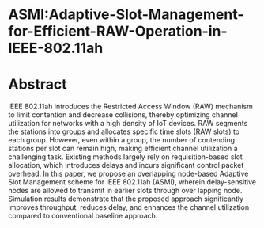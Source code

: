 # ASMI:Adaptive-Slot-Management-for-Efficient-RAW-Operation-in-IEEE-802.11ah

# Abstract
IEEE 802.11ah introduces the Restricted Access
 Window (RAW) mechanism to limit contention and decrease
 collisions, thereby optimizing channel utilization for networks
 with a high density of IoT devices. RAW segments the stations
 into groups and allocates specific time slots (RAW slots) to each
 group. However, even within a group, the number of contending
 stations per slot can remain high, making efficient channel
 utilization a challenging task. Existing methods largely rely on
 requisition-based slot allocation, which introduces delays and
 incurs significant control packet overhead. In this paper, we
 propose an overlapping node-based Adaptive Slot Management
 scheme for IEEE 802.11ah (ASMI), wherein delay-sensitive
 nodes are allowed to transmit in earlier slots through over
lapping node. Simulation results demonstrate that the proposed
 approach significantly improves throughput, reduces delay, and
 enhances the channel utilization compared to conventional
 baseline approach.
